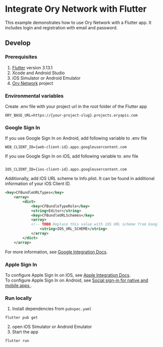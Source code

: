 # Integrate Ory Network with Flutter

This example demonstrates how to use Ory Network with a Flutter app. It includes
login and registration with email and password.

## Develop

### Prerequisites

1. [Flutter](https://docs.flutter.dev/get-started/install) version 3.13.1
2. Xcode and Android Studio
3. iOS Simulator or Android Emulator
4. [Ory Network](https://console.ory.sh/) project

### Environmental variables

Create .env file with your project url in the root folder of the Flutter app

```env
ORY_BASE_URL=https://{your-project-slug}.projects.oryapis.com
```

### Google Sign In

If you use Google Sign In on Android, add following variable to .env file

```env
WEB_CLIENT_ID={web-client-id}.apps.googleusercontent.com
```

If you use Google Sign In on iOS, add following variable to .env file

```env

IOS_CLIENT_ID={ios-client-id}.apps.googleusercontent.com
```

Additionally, add iOS URL scheme to Info.plist. It can be found in additional
information of your iOS Client ID.

```xml
<key>CFBundleURLTypes</key>
	<array>
		<dict>
			<key>CFBundleTypeRole</key>
			<string>Editor</string>
			<key>CFBundleURLSchemes</key>
			<array>
			<!-- TODO Replace this value with iOS URL scheme from Google Cloud Console -->
				<string>IOS_URL_SCHEME</string>
			</array>
		</dict>
	</array>
```

For more information, see
[Google Integration Docs](https://www.ory.sh/docs/kratos/social-signin/google).

### Apple Sign In

To configure Apple Sign In on IOS, see
[Apple Integration Docs](https://www.ory.sh/docs/kratos/social-signin/apple).\
To configure Apple Sign In on Android, see [Social sign-in for native and mobile apps ](https://www.ory.sh/docs/kratos/social-signin/native-apps).

### Run locally

1. Install dependencies from `pubspec.yaml`

```console
flutter pub get
```

2. open iOS Simulator or Android Emulator
3. Start the app

```console
flutter run
```
